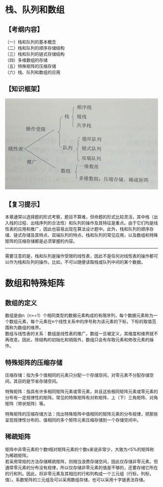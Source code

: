 # 栈、队列和数组

## 【考纲内容】
（一）栈和队列的基本概念  
（二）栈和队列的顺序存储结构  
（三）栈和队列的链式存储结构  
（四）多维数组的存储  
（五）特殊矩阵的压缩存储  
（六）栈、队列和数组的应用  

## 【知识框架】

![](/assets/栈、队列和数组.png)

## 【复习提示】  
  本章通常以选择题的形式考察，题目不算难，但命题的形式比较灵活，其中栈（出入栈的过程、出栈序列的合法性）和队列的操作及其特征是重点。由于它们均是线性表的应用和推广，因此也容易出现在算法设计题中。此外，栈和队列的顺序存储、链式存储及其特点、双端队列的特点、栈和队列的常见应用，以及数组和特殊矩阵的压缩存储都是必须掌握的内容。  

---

需要注意的是，栈和队列是操作受限的线性表，因此不是任何对线性表的操作都可以作为栈和队列的操作。比如，不可以随便读取栈或队列中间的某个数据。  

# 数组和特殊矩阵  
## 数组的定义  
数组是由n（n>=1）个相同类型的数据元素构成的有限序列，每个数据元素称为一个数组元素，每个元素在n个线性关系中的序号称为该元素的下标，下标的取值范围称为数组的维界。  
数组与线性表的关系：数组是线性表的推广。数组一旦被定义，其维度和维界就不再改变。因此，除结构的初始化和销毁外，数组只会有存取元素和修改元素的操作。  

## 特殊矩阵的压缩存储  
压缩存储：指为多个值相同的元素只分配一个存储空间，对零元素不分配存储空间。其目的是节省存储空间。  

特殊矩阵：指具有许多相同矩阵元素或零元素，并且这些相同矩阵元素或零元素的分布有一定规律性的矩阵。常见的特殊矩阵有对称矩阵、上（下）三角矩阵、对角矩阵（带状矩阵）等。  

特殊矩阵的压缩存储方法：找出特殊矩阵中值相同的矩阵元素的分布规律，把那些呈现规律性分布的、值相同的多个矩阵元素压缩存储到一个存储空间中。  

## 稀疏矩阵  
矩阵中非零元素的个数t相对矩阵元素的个数s来说非常少，大致为<5%的矩阵称为稀疏矩阵。  
若采用常规的方法存储稀疏矩阵，则相当浪费存储空间，因此仅存储非零元素。但通常零元素的分布没有规律，所以仅存储非零元素的值是不够的，还要存储它所在的行和列。因此，将非零元素及其相应的行和列构成一个三元组（行标，列标，值）。系数矩阵的三元组及可以采用数组存储，也可以采用十字链表法存储。
